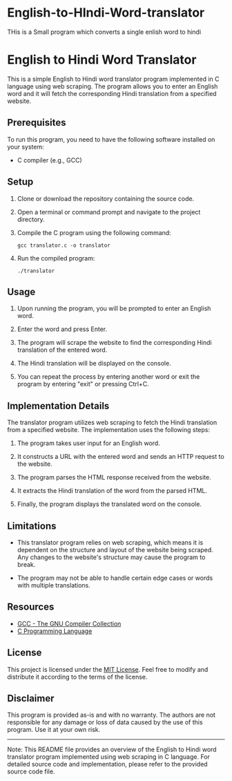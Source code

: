 # English-to-HIndi-Word-translator
THis is a Small program which converts a single enlish word to hindi 
# English to Hindi Word Translator

This is a simple English to Hindi word translator program implemented in C language using web scraping. The program allows you to enter an English word and it will fetch the corresponding Hindi translation from a specified website.

## Prerequisites

To run this program, you need to have the following software installed on your system:

- C compiler (e.g., GCC)

## Setup

1. Clone or download the repository containing the source code.

2. Open a terminal or command prompt and navigate to the project directory.

3. Compile the C program using the following command:

   ```
   gcc translator.c -o translator
   ```

4. Run the compiled program:

   ```
   ./translator
   ```

## Usage

1. Upon running the program, you will be prompted to enter an English word.

2. Enter the word and press Enter.

3. The program will scrape the website to find the corresponding Hindi translation of the entered word.

4. The Hindi translation will be displayed on the console.

5. You can repeat the process by entering another word or exit the program by entering "exit" or pressing Ctrl+C.

## Implementation Details

The translator program utilizes web scraping to fetch the Hindi translation from a specified website. The implementation uses the following steps:

1. The program takes user input for an English word.

2. It constructs a URL with the entered word and sends an HTTP request to the website.

3. The program parses the HTML response received from the website.

4. It extracts the Hindi translation of the word from the parsed HTML.

5. Finally, the program displays the translated word on the console.

## Limitations

- This translator program relies on web scraping, which means it is dependent on the structure and layout of the website being scraped. Any changes to the website's structure may cause the program to break.

- The program may not be able to handle certain edge cases or words with multiple translations.

## Resources

- [GCC - The GNU Compiler Collection](https://gcc.gnu.org/)
- [C Programming Language](https://en.wikipedia.org/wiki/C_(programming_language))

## License

This project is licensed under the [MIT License](LICENSE). Feel free to modify and distribute it according to the terms of the license.

## Disclaimer

This program is provided as-is and with no warranty. The authors are not responsible for any damage or loss of data caused by the use of this program. Use it at your own risk.

---

Note: This README file provides an overview of the English to Hindi word translator program implemented using web scraping in C language. For detailed source code and implementation, please refer to the provided source code file.
